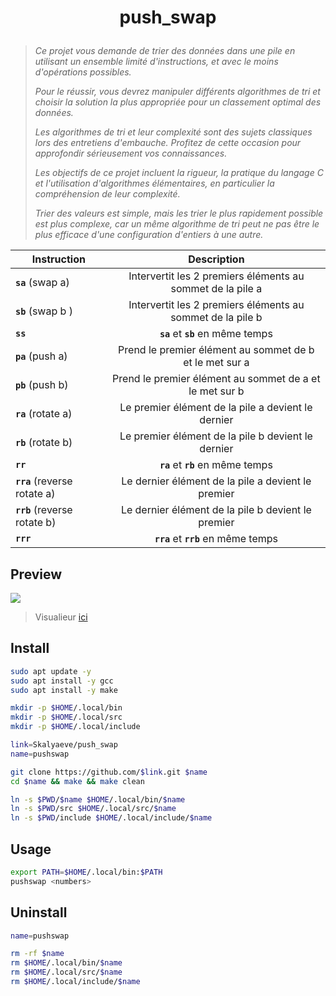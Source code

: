 # <p align="center">push_swap</p>
> *Ce projet vous demande de trier des données dans une pile en utilisant un ensemble limité d'instructions, et avec le moins d'opérations possibles.*
>
> *Pour le réussir, vous devrez manipuler différents algorithmes de tri et choisir la solution la plus appropriée pour un classement optimal des données.*
>
> *Les algorithmes de tri et leur complexité sont des sujets classiques lors des entretiens d'embauche. Profitez de cette occasion pour approfondir sérieusement vos connaissances.*
>
> *Les objectifs de ce projet incluent la rigueur, la pratique du langage C et l'utilisation d'algorithmes élémentaires, en particulier la compréhension de leur complexité.*
>
> *Trier des valeurs est simple, mais les trier le plus rapidement possible est plus complexe, car un même algorithme de tri peut ne pas être le plus efficace d'une configuration d'entiers à une autre.*

| Instruction | Description |
| - | :-: |
| **`sa`** (swap a) | Intervertit les 2 premiers éléments au sommet de la pile a |
| **`sb`** (swap b ) | Intervertit les 2 premiers éléments au sommet de la pile b |
| **`ss`** | **`sa`** et **`sb`** en même temps |
| **`pa`** (push a) | Prend le premier élément au sommet de b et le met sur a |
| **`pb`** (push b) | Prend le premier élément au sommet de a et le met sur b |
| **`ra`** (rotate a) | Le premier élément de la pile a devient le dernier |
| **`rb`** (rotate b) | Le premier élément de la pile b devient le dernier |
| **`rr`** | **`ra`** et **`rb`** en même temps |
| **`rra`** (reverse rotate a) | Le dernier élément de la pile a devient le premier |
| **`rrb`** (reverse rotate b) | Le dernier élément de la pile b devient le premier |
| **`rrr`** | **`rra`** et **`rrb`** en même temps |

## Preview
![](https://github.com/Skalyaeve/images-1/blob/main/screenshot/pushswap.gif)
> Visualieur [ici](https://gitlab.com/hydrasho/visualizer-push-swap)

## Install
```bash
sudo apt update -y
sudo apt install -y gcc
sudo apt install -y make
```
```bash
mkdir -p $HOME/.local/bin
mkdir -p $HOME/.local/src
mkdir -p $HOME/.local/include
```
```bash
link=Skalyaeve/push_swap
name=pushswap

git clone https://github.com/$link.git $name
cd $name && make && make clean

ln -s $PWD/$name $HOME/.local/bin/$name
ln -s $PWD/src $HOME/.local/src/$name
ln -s $PWD/include $HOME/.local/include/$name
```

## Usage
```bash
export PATH=$HOME/.local/bin:$PATH
pushswap <numbers>
```

## Uninstall
```bash
name=pushswap

rm -rf $name
rm $HOME/.local/bin/$name
rm $HOME/.local/src/$name
rm $HOME/.local/include/$name
```

